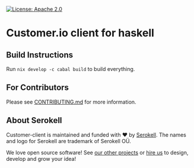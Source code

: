 <!--
   - SPDX-FileCopyrightText: 2019-2021 Serokell <https://serokell.io>
   -
   - SPDX-License-Identifier: Apache-2.0
   -->

[![License: Apache 2.0](https://img.shields.io/badge/License-Apache%202.0-brightgreen.svg)](https://opensource.org/licenses/Apache-2.0)

# Customer.io client for haskell

## Build Instructions

Run `nix develop -c cabal build` to build everything.

## For Contributors

Please see [CONTRIBUTING.md](CONTRIBUTING.md) for more information.

## About Serokell

Customer-client is maintained and funded with ❤️ by [Serokell](https://serokell.io/).
The names and logo for Serokell are trademark of Serokell OÜ.

We love open source software! See [our other projects](https://serokell.io/community?utm_source=github) or [hire us](https://serokell.io/hire-us?utm_source=github) to design, develop and grow your idea!
